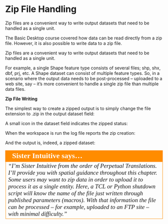 # Zip File Handling

Zip files are a convenient way to write output datasets that need to be handled as a single unit.

The Basic Desktop course covered how data can be read directly from a zip file. However, it is also possible to write data to a zip file.

Zip files are a convenient way to write output datasets that need to be handled as a single unit.

For example, a single Shape feature type consists of several files; shp, shx, dbf, prj, etc. A Shape dataset can consist of multiple feature types. So, in a scenario where the output data needs to be post-processed – uploaded to a web site, say – it’s more convenient to handle a single zip file than multiple data files.

**Zip File Writing**

The simplest way to create a zipped output is to simply change the file extension to .zip in the output dataset field:

A small icon in the dataset field indicates the zipped status:

When the workspace is run the log file reports the zip creation:

And the output is, indeed, a zipped dataset:

<table style="border-spacing: 0px">
<tr>
<td style="vertical-align:middle;background-color:darkorange;border: 2px solid darkorange">
<i class="fa fa-quote-left fa-lg fa-pull-left fa-fw" style="color:white;padding-right: 12px;vertical-align:text-top"></i>
<span style="color:white;font-size:x-large;font-weight: bold;font-family:serif">Sister Intuitive says…</span>
</td>
</tr>

<tr>
<td style="border: 1px solid darkorange">
<span style="font-family:serif; font-style:italic; font-size:larger">
“I’m Sister Intuitive from the order of Perpetual Translations. I’ll provide
you with spatial guidance throughout this chapter.
Some users may want to zip data in order to upload it to process it as a single entity.
Here, a TCL or Python shutdown script will know the name of the file just written through
published parameters (macros). With that information the file can be processed – for
example, uploaded to an FTP site – with minimal difficulty.”
</span>
</td>
</tr>
</table>